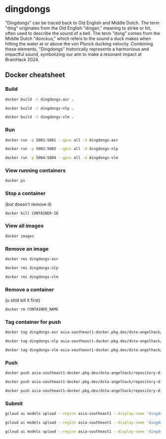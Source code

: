 # dingdongs
"Dingdongs" can be traced back to Old English and Middle Dutch. The term "ding" originates from the Old English "dingan," meaning to strike or hit, often used to describe the sound of a bell. The term "dong" comes from the Middle Dutch "donckus," which refers to the sound a duck makes when hitting the water at or above the von Plonck ducking velocity. Combining these elements, "Dingdongs" historically represents a harmonious and impactful sound, symbolizing our aim to make a resonant impact at BrainHack 2024.

## Docker cheatsheet

### Build

```bash
docker build -t dingdongs-asr .
```

```bash
docker build -t dingdongs-nlp .
```

```bash
docker build -t dingdongs-vlm .
```

### Run

```bash
docker run -p 5001:5001 --gpus all -d dingdongs-asr
```

```bash
docker run -p 5002:5002 --gpus all -d dingdongs-nlp
```

```bash
docker run -p 5004:5004 --gpus all -d dingdongs-vlm⁠
```

### View running containers

```bash
docker ps
```

### Stop a container

(but doesn't remove it)

```bash
docker kill CONTAINER-ID
```

### View all images

```bash
docker images
```

### Remove an image

```bash
docker rmi dingdongs-asr
```

```bash
docker rmi dingdongs-nlp
```

```bash
docker rmi dingdongs-vlm
```

### Remove a container

(u shld kill it first)

```bash
docker rm CONTAINER_NAME 
```

### Tag container for push

```bash
docker tag dingdongs-asr asia-southeast1-docker.pkg.dev/dsta-angelhack/repository-dingdongs/dingdongs-asr:latest
```

```bash
docker tag dingdongs-nlp asia-southeast1-docker.pkg.dev/dsta-angelhack/repository-dingdongs/dingdongs-nlp:latest
```

```bash
docker tag dingdongs-vlm asia-southeast1-docker.pkg.dev/dsta-angelhack/repository-dingdongs/dingdongs-vlm:latest
```

### Push

```bash
docker push asia-southeast1-docker.pkg.dev/dsta-angelhack/repository-dingdongs/dingdongs-asr:latest
```

```bash
docker push asia-southeast1-docker.pkg.dev/dsta-angelhack/repository-dingdongs/dingdongs-nlp:latest
```

```bash
docker push asia-southeast1-docker.pkg.dev/dsta-angelhack/repository-dingdongs/dingdongs-vlm:latest
```

### Submit

```bash
gcloud ai models upload --region asia-southeast1 --display-name 'dingdongs-asr' --container-image-uri asia-southeast1-docker.pkg.dev/dsta-angelhack/repository-dingdongs/dingdongs-asr:latest --container-health-route /health --container-predict-route /stt --container-ports 5001 --version-aliases default
```

```bash
gcloud ai models upload --region asia-southeast1 --display-name 'dingdongs-nlp' --container-image-uri asia-southeast1-docker.pkg.dev/dsta-angelhack/repository-dingdongs/dingdongs-nlp:latest --container-health-route /health --container-predict-route /stt --container-ports 5001 --version-aliases default
```

```bash
gcloud ai models upload --region asia-southeast1 --display-name 'dingdongs-vlm' --container-image-uri asia-southeast1-docker.pkg.dev/dsta-angelhack/repository-dingdongs/dingdongs-vlm:latest --container-health-route /health --container-predict-route /stt --container-ports 5001 --version-aliases default
```
